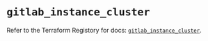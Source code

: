 # `gitlab_instance_cluster`

Refer to the Terraform Registory for docs: [`gitlab_instance_cluster`](https://registry.terraform.io/providers/gitlabhq/gitlab/16.5.0/docs/resources/instance_cluster).
